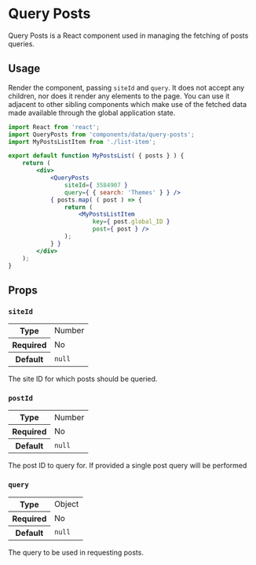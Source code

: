 # Query Posts

Query Posts is a React component used in managing the fetching of posts queries.

## Usage

Render the component, passing `siteId` and `query`. It does not accept any children, nor does it render any elements to the page. You can use it adjacent to other sibling components which make use of the fetched data made available through the global application state.

```jsx
import React from 'react';
import QueryPosts from 'components/data/query-posts';
import MyPostsListItem from './list-item';

export default function MyPostsList( { posts } ) {
	return (
		<div>
			<QueryPosts
				siteId={ 3584907 }
				query={ { search: 'Themes' } } />
			{ posts.map( ( post ) => {
				return (
					<MyPostsListItem
						key={ post.global_ID }
						post={ post } />
				);
			} }
		</div>
	);
}
```

## Props

### `siteId`

<table>
	<tr><th>Type</th><td>Number</td></tr>
	<tr><th>Required</th><td>No</td></tr>
	<tr><th>Default</th><td><code>null</code></td></tr>
</table>

The site ID for which posts should be queried.

### `postId`

<table>
	<tr><th>Type</th><td>Number</td></tr>
	<tr><th>Required</th><td>No</td></tr>
	<tr><th>Default</th><td><code>null</code></td></tr>
</table>

The post ID to query for. If provided a single post query will be performed

### `query`

<table>
	<tr><th>Type</th><td>Object</td></tr>
	<tr><th>Required</th><td>No</td></tr>
	<tr><th>Default</th><td><code>null</code></td></tr>
</table>

The query to be used in requesting posts.
